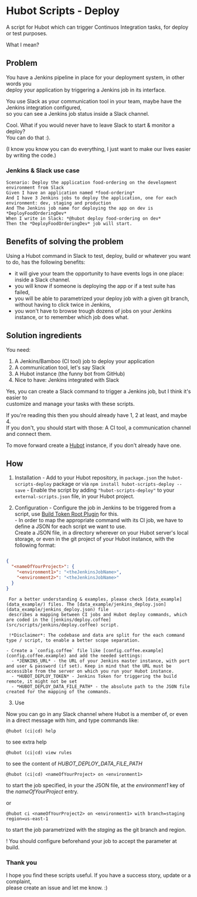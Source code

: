 # Hubot Scripts - Deploy

A script for Hubot which can trigger Continuos Integration tasks, for deploy or test purposes.

What I mean?

## Problem

You have a Jenkins pipeline in place for your deployment system, in other words you  
deploy your application by triggering a Jenkins job in its interface.  

You use Slack as your communication tool in your team, maybe have the Jenkins integration configured,   
so you can see a Jenkins job status inside a Slack channel.  

Cool. What if you would never have to leave Slack to start & monitor a deploy?  
You can do that :).  

(I know you know you can do everything, I just want to make our lives easier by writing the code.)

### Jenkins & Slack use case

```gherkin
Scenario: Deploy the application food-ordering on the development environment from Slack
Given I have an application named *food-ordering*
And I have 3 Jenkins jobs to deploy the application, one for each environment: dev, staging and production
And The Jenkins job name for deploying the app on dev is *DeployFoodOrderingDev*
When I write in Slack: *@hubot deploy food-ordering on dev*
Then the *DeployFoodOrderingDev* job will start.
```

## Benefits of solving the problem

Using a Hubot command in Slack to test, deploy, build or whatever you want to do, has the following benefits:

- it will give your team the opportunity to have events logs in one place: inside a Slack channel.   
- you will know if someone is deploying the app or if a test suite has failed,
- you will be able to parametrized your deploy job with a given git branch, without having to click twice in Jenkins,
- you won't have to browse trough dozens of jobs on your Jenkins instance, or to remember which job does what.

## Solution ingredients

You need:
 1. A Jenkins/Bamboo (CI tool) job to deploy your application
 2. A communication tool, let's say Slack
 3. A Hubot instance (the funny bot from GitHub)
 4. Nice to have: Jenkins integrated with Slack


Yes, you can create a Slack command to trigger a Jenkins job, but I think it's easier to   
customize and manage your tasks with these scripts.   

If you're reading this then you should already have 1, 2 at least, and maybe 4.   
If you don't, you should start with those: A CI tool, a communication channel and connect them.   

To move forward create a [Hubot](https://hubot.github.com) instance, if you don't already have one.


## How

  1. Installation
    - Add to your Hubot repository, in `package.json` the `hubot-scripts-deploy` package or via `npm install hubot-scripts-deploy --save`
    - Enable the script by adding `"hubot-scripts-deploy"` to your  `external-scripts.json` file, in your Hubot project.

  2. Configuration
    - Configure the job in Jenkins to be triggered from a script, use [Build Token Root Plugin](https://wiki.jenkins-ci.org/display/JENKINS/Build+Token+Root+Plugin) for this.  
    - In order to map the appropriate command with its CI job, we have to define a JSON for each script we want to use.  
      Create a JSON file, in a directory wherever on your Hubot server's local storage, or even in the git project of your Hubot instance, with the following format:

  ```json
  
  {
    "<nameOfYourProject>": {
      "<environment1>": "<theJenkinsJobName>",
      "<environment2>": "<theJenkinsJobName>"
    }
  }
  
  ```

     For a better understanding & examples, please check [data_example](data_example/) files. The [data_example/jenkins_deploy.json](data_example/jenkins_deploy.json) file  
     describes a mapping between CI jobs and Hubot deploy commands, which are coded in the [jenkins/deploy.coffee](src/scripts/jenkins/deploy.coffee) script.  

     !*Disclaimer*: The codebase and data are split for the each command type / script, to enable a better scope separation.

    - Create a `config.coffee` file like [config.coffee.example](config.coffee.example) and add the needed settings:
      - *JENKINS_URL* - the URL of your Jenkins master instance, with port and user & password (if set). Keep in mind that the URL must be accessible from the server on which you run your Hubot instance.
      - *HUBOT_DEPLOY_TOKEN* - Jenkins Token for triggering the build remote, it might not be set
      - *HUBOT_DEPLOY_DATA_FILE_PATH* - the absolute path to the JSON file created for the mapping of the commands.

  3. Use

   Now you can go in any Slack channel where Hubot is a member of, or even in a direct   message with him, and type commands like:

   ```
   @hubot (ci|cd) help
   ```
   to see extra help
   
   ```
   @hubot (ci|cd) view rules
   ```
   to see the content of *HUBOT_DEPLOY_DATA_FILE_PATH*
   
   ```
   @hubot (ci|cd) <nameOfYourProject> on <environment1>
   ```
   to start the job specified, in your the JSON file, at the *environment1* key of the *nameOfYourProject* entry.

   or
   ```
   @hubot ci <nameOfYourProject2> on <environment1> with branch=staging region=us-east-1
   ```
   to start the job parametrized with the *staging* as the git branch and region.
   
   ! You should configure beforehand your job to accept the parameter at build.


### Thank you

I hope you find these scripts useful. If you have a success story, update or a complaint,   
please create an issue and let me know. :)
